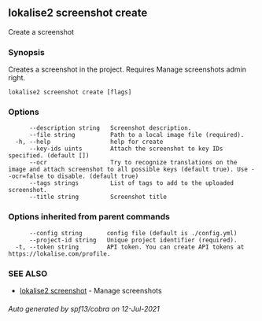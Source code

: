 ## lokalise2 screenshot create

Create a screenshot

### Synopsis

Creates a screenshot in the project. Requires Manage screenshots admin right.

```
lokalise2 screenshot create [flags]
```

### Options

```
      --description string   Screenshot description.
      --file string          Path to a local image file (required).
  -h, --help                 help for create
      --key-ids uints        Attach the screenshot to key IDs specified. (default [])
      --ocr                  Try to recognize translations on the image and attach screenshot to all possible keys (default true). Use --ocr=false to disable. (default true)
      --tags strings         List of tags to add to the uploaded screenshot.
      --title string         Screenshot title
```

### Options inherited from parent commands

```
      --config string       config file (default is ./config.yml)
      --project-id string   Unique project identifier (required).
  -t, --token string        API token. You can create API tokens at https://lokalise.com/profile.
```

### SEE ALSO

* [lokalise2 screenshot](lokalise2_screenshot.md)	 - Manage screenshots

###### Auto generated by spf13/cobra on 12-Jul-2021
